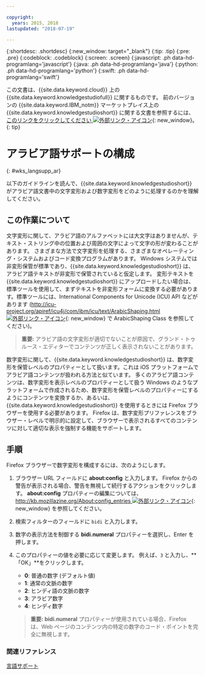 ```yaml
---

copyright:
  years: 2015, 2018
lastupdated: "2018-07-19"

---
```


{:shortdesc: .shortdesc}
{:new_window: target="_blank"}
{:tip: .tip}
{:pre: .pre}
{:codeblock: .codeblock}
{:screen: .screen}
{:javascript: .ph data-hd-programlang='javascript'}
{:java: .ph data-hd-programlang='java'}
{:python: .ph data-hd-programlang='python'}
{:swift: .ph data-hd-programlang='swift'}

この文書は、{{site.data.keyword.cloud}} 上の {{site.data.keyword.knowledgestudiofull}} に関するものです。 前のバージョンの {{site.data.keyword.IBM_notm}} マーケットプレイス上の {{site.data.keyword.knowledgestudioshort}} に関する文書を参照するには、[このリンクをクリックしてください ![外部リンク・アイコン](../../icons/launch-glyph.svg "外部リンク・アイコン")](https://{DomainName}/docs/services/knowledge-studio/language-support-arabic.html){: new_window}。
{: tip}

# アラビア語サポートの構成
{: #wks_langsupp_ar}

以下のガイドラインを読んで、{{site.data.keyword.knowledgestudioshort}} がアラビア語文書中の文字変形および数字変形をどのように処理するのかを理解してください。

## この作業について

文字変形に関して、アラビア語のアルファベットには大文字はありませんが、テキスト・ストリング中の位置および周囲の文字によって文字の形が変わることがあります。 さまざまな方法で文字変形を処理する、さまざまなオペレーティング・システムおよびコード変換プログラムがあります。 Windows システムでは非変形保管が標準であり、{{site.data.keyword.knowledgestudioshort}} は、アラビア語テキストが非変形で保管されていると仮定します。 変形テキストを {{site.data.keyword.knowledgestudioshort}} にアップロードしたい場合は、標準ツールを使用して、まずテキストを非変形フォームに変換する必要があります。標準ツールには、International Components for Unicode (ICU) API などがあります ([http://icu-project.org/apiref/icu4j/com/ibm/icu/text/ArabicShaping.html ![外部リンク・アイコン](../../icons/launch-glyph.svg "外部リンク・アイコン")](http://icu-project.org/apiref/icu4j/com/ibm/icu/text/ArabicShaping.html){: new_window} で ArabicShaping Class を参照してください)。

> **重要:** アラビア語の文字変形が適切でないことが原因で、グランド・トゥルース・エディターでコンテンツが正しく表示されないことがあります。

数字変形に関して、{{site.data.keyword.knowledgestudioshort}} は、数字変形を保管レベルのプロパティーとして扱います。これは iOS プラットフォームでアラビア語コンテンツが扱われる方法と似ています。 多くのアラビア語コンテンツは、数字変形を表示レベルのプロパティーとして扱う Windows のようなプラットフォームで作成されるため、数字変形を保管レベルのプロパティーにするようにコンテンツを変換するか、あるいは、{{site.data.keyword.knowledgestudioshort}} を使用するときには Firefox ブラウザーを使用する必要があります。 Firefox は、数字変形プリファレンスをブラウザー・レベルで明示的に設定して、ブラウザーで表示されるすべてのコンテンツに対して適切な表示を強制する機能をサポートします。

## 手順

Firefox ブラウザーで数字変形を構成するには、次のようにします。

1. ブラウザー URL フィールドに **about:config** と入力します。 Firefox からの警告が表示される場合、警告を無視して続行するアクションをクリックします。 **about:config** プロパティーの編集については、[http://kb.mozillazine.org/About:config_entries ![外部リンク・アイコン](../../icons/launch-glyph.svg "外部リンク・アイコン")](http://kb.mozillazine.org/About:config_entries){: new_window} を参照してください。
1. 検索フィルターのフィールドに `bidi` と入力します。
1. 数字の表示方法を制御する **bidi.numeral** プロパティーを選択し、Enter を押します。
1. このプロパティーの値を必要に応じて変更します。 例えば、`3` と入力し、**「OK」**をクリックします。

    - **0**: 普通の数字 (デフォルト値)
    - **1**: 通常の文脈の数字
    - **2**: ヒンディ語の文脈の数字
    - **3**: アラビア数字
    - **4**: ヒンディ数字

    > **重要:** **bidi.numeral** プロパティーが使用されている場合、Firefox は、Web ページのコンテンツ内の特定の数字のコード・ポイントを完全に無視します。

### 関連リファレンス

[言語サポート](/docs/services/watson-knowledge-studio/language-support.html)
